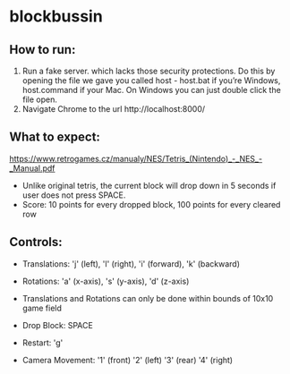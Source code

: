 # blockbussin

## How to run:
1. Run a fake server. which lacks those security protections. Do this by opening the file we gave you called host - host.bat if you’re Windows, host.command if your Mac. On Windows you can just double click the file open.
2. Navigate Chrome to the url http://localhost:8000/ 

## What to expect:
https://www.retrogames.cz/manualy/NES/Tetris_(Nintendo)_-_NES_-_Manual.pdf
- Unlike original tetris, the current block will drop down in 5 seconds if user does not press SPACE.
- Score: 10 points for every dropped block, 100 points for every cleared row
  
## Controls:
- Translations: 'j' (left), 'l' (right), 'i' (forward), 'k' (backward)
- Rotations: 'a' (x-axis), 's' (y-axis), 'd' (z-axis)
- Translations and Rotations can only be done within bounds of 10x10 game field
  
- Drop Block: SPACE
- Restart: 'g'
- Camera Movement: '1' (front) '2' (left) '3' (rear) '4' (right)
